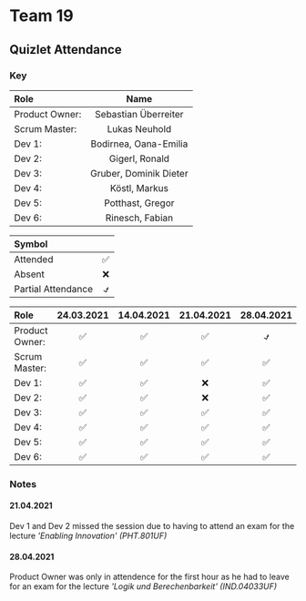 # Team 19

## Quizlet Attendance

### Key

| Role            | Name                    |
| :---            |    :----:               |
| Product Owner:  | Sebastian Überreiter    |
| Scrum Master:   | Lukas Neuhold           |
| Dev 1:          | Bodirnea, Oana-Emilia   |
| Dev 2:          | Gigerl, Ronald          |
| Dev 3:          | Gruber, Dominik Dieter  |
| Dev 4:          | Köstl, Markus           |
| Dev 5:          | Potthast, Gregor        |
| Dev 6:          | Rinesch, Fabian         |

| Symbol              |             |
| :---                | :----:      |
| Attended            | &#9989;     |
| Absent              | &#10060;    |
| Partial Attendance  | **&#9083;** |

| Role            | 24.03.2021  | 14.04.2021  | 21.04.2021  | 28.04.2021  | 5.05.2021 | 12.05.2021  |
| :---            |    :----:   |    :----:   |    :----:   |    :----:   | :----:    | :----:      |
| Product Owner:  | &#9989;     | &#9989;     | &#9989;     | **&#9083;** | &#9989;   | &#9989;     |
| Scrum Master:   | &#9989;     | &#9989;     | &#9989;     | &#9989;     | &#9989;   | &#9989;     |
| Dev 1:          | &#9989;     | &#9989;     | &#10060;    | &#9989;     | &#9989;   | &#9989;     |
| Dev 2:          | &#9989;     | &#9989;     | &#10060;    | &#9989;     | &#9989;   | &#9989;     |
| Dev 3:          | &#9989;     | &#9989;     | &#9989;     | &#9989;     | &#9989;   | &#9989;     |
| Dev 4:          | &#9989;     | &#9989;     | &#9989;     | &#9989;     | &#9989;   | &#9989;     |
| Dev 5:          | &#9989;     | &#9989;     | &#9989;     | &#9989;     | &#9989;   | &#9989;     |
| Dev 6:          | &#9989;     | &#9989;     | &#9989;     | &#9989;     | &#9989;   | &#9989;     |

### Notes

#### 21.04.2021

Dev 1 and Dev 2 missed the session due to having to attend an exam for the lecture
*'Enabling Innovation' (PHT.801UF)*

#### 28.04.2021

Product Owner was only in attendence for the first hour as he had to leave for an exam for the lecture *'Logik und Berechenbarkeit' (IND.04033UF)*
